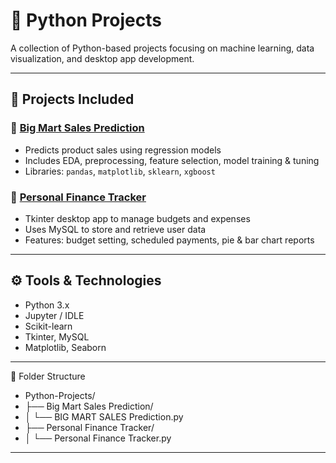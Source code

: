 # 🐍 Python Projects

A collection of Python-based projects focusing on machine learning, data visualization, and desktop app development.

---

## 📂 Projects Included

### 🔹 [Big Mart Sales Prediction](./Big%20Mart%20Sales%20Prediction/BIG%20MART%20SALES%20Prediction.py)
- Predicts product sales using regression models
- Includes EDA, preprocessing, feature selection, model training & tuning
- Libraries: `pandas`, `matplotlib`, `sklearn`, `xgboost`

### 🔹 [Personal Finance Tracker](./Personal%20Finance%20Tracker/Personal%20Finance%20Tracker.py)
- Tkinter desktop app to manage budgets and expenses
- Uses MySQL to store and retrieve user data
- Features: budget setting, scheduled payments, pie & bar chart reports

---

## ⚙️ Tools & Technologies

- Python 3.x
- Jupyter / IDLE
- Scikit-learn
- Tkinter, MySQL
- Matplotlib, Seaborn

---

📁 Folder Structure
- Python-Projects/
- ├── Big Mart Sales Prediction/
- │   └── BIG MART SALES Prediction.py
- ├── Personal Finance Tracker/
- │   └── Personal Finance Tracker.py

---

